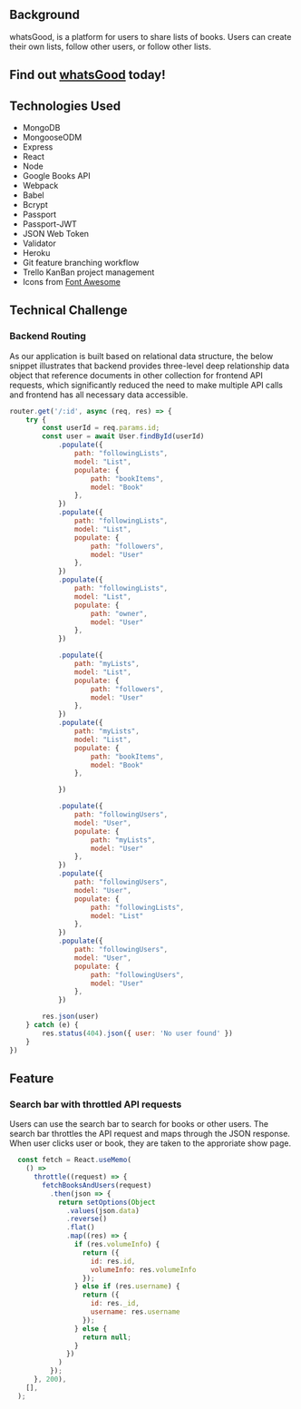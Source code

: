 ## Background

whatsGood, is a platform for users to share lists of books. Users can create their own lists, follow other users, or follow other lists.

## Find out [whatsGood](https://whats-good-now.herokuapp.com/#/) today!

## Technologies Used

- MongoDB
- MongooseODM
- Express
- React
- Node
- Google Books API
- Webpack
- Babel
- Bcrypt
- Passport
- Passport-JWT
- JSON Web Token
- Validator
- Heroku
- Git feature branching workflow
- Trello KanBan project management 
- Icons from [Font Awesome](https://fontawesome.com/)

## Technical Challenge 

### Backend Routing 

As our application is built based on relational data structure, the below snippet illustrates that backend provides three-level deep relationship data object that reference documents in other collection for frontend API requests, which significantly reduced the need to make multiple API calls and frontend has all necessary data accessible.

```js
router.get('/:id', async (req, res) => {
    try {
        const userId = req.params.id;
        const user = await User.findById(userId)
            .populate({
                path: "followingLists",
                model: "List",
                populate: {
                    path: "bookItems",
                    model: "Book"
                },
            })
            .populate({
                path: "followingLists",
                model: "List",
                populate: {
                    path: "followers",
                    model: "User"
                },
            })
            .populate({
                path: "followingLists",
                model: "List",
                populate: {
                    path: "owner",
                    model: "User"
                },
            })

            .populate({
                path: "myLists",
                model: "List",
                populate: {
                    path: "followers",
                    model: "User"
                },
            })
            .populate({
                path: "myLists",
                model: "List",
                populate: {
                    path: "bookItems",
                    model: "Book"
                },

            })

            .populate({
                path: "followingUsers",
                model: "User",
                populate: {
                    path: "myLists",
                    model: "User"
                },
            })
            .populate({
                path: "followingUsers",
                model: "User",
                populate: {
                    path: "followingLists",
                    model: "List"
                },
            })
            .populate({
                path: "followingUsers",
                model: "User",
                populate: {
                    path: "followingUsers",
                    model: "User"
                },
            })

        res.json(user)
    } catch (e) {
        res.status(404).json({ user: 'No user found' })
    }
})
```

## Feature

### Search bar with throttled API requests

Users can use the search bar to search for books or other users. The search bar throttles the API request and maps through the JSON response. When user clicks user or book, they are taken to the approriate show page.

```js
  const fetch = React.useMemo(
    () =>
      throttle((request) => {
        fetchBooksAndUsers(request)
          .then(json => {
            return setOptions(Object
              .values(json.data)
              .reverse()
              .flat()
              .map((res) => {
                if (res.volumeInfo) {
                  return ({
                    id: res.id,
                    volumeInfo: res.volumeInfo
                  });
                } else if (res.username) {
                  return ({
                    id: res._id,
                    username: res.username
                  });
                } else {
                  return null;
                }
              })
            )
          });
      }, 200),
    [],
  );
```

